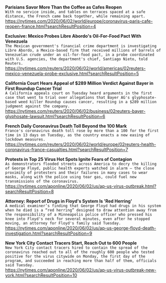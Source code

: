 **Parisians Savor More Than the Coffee as Cafes Reopen**\
`With no service inside, and tables on terraces spaced at a safe distance, the French came back together, while remaining apart.`\
https://nytimes.com/2020/06/02/world/europe/coronavirus-paris-cafe-reopen-france.html?searchResultPosition=4

**Exclusive: Mexico Probes Libre Abordo's Oil-For-Food Pact With Venezuela**\
`The Mexican government's financial crime department is investigating Libre Abordo, a Mexico-based firm that received millions of barrels of Venezuelan crude under an oil-for-food pact, in a probe coordinated with U.S. agencies, the department's chief, Santiago Nieto, told Reuters.`\
https://nytimes.com/reuters/2020/06/02/world/americas/02reuters-mexico-venezuela-probe-exclusive.html?searchResultPosition=5

**California Court Hears Appeal of $289 Million Verdict Against Bayer in First Roundup Cancer Trial**\
`A California appeals court on Tuesday heard arguments in the first case that went to trial over allegations that Bayer AG's glyphosate-based weed killer Roundup causes cancer, resulting in a $289 million judgment against the company.`\
https://nytimes.com/reuters/2020/06/02/business/02reuters-bayer-glyphosate-lawsuit.html?searchResultPosition=6

**French Daily Coronavirus Death Toll Beyond the 100 Mark**\
`France's coronavirus death toll rose by more than a 100 for the first time in 13 days on Tuesday, as the country enacts a new easing of lockdown measures.`\
https://nytimes.com/reuters/2020/06/02/world/europe/02reuters-health-coronavirus-france-casualties.html?searchResultPosition=7

**Protests in Top 25 Virus Hot Spots Ignite Fears of Contagion**\
`As demonstrators flooded streets across America to decry the killing of George Floyd, public health experts watched in alarm — the close proximity of protesters and their failures in many cases to wear masks, along with the police using tear gas, could fuel new transmissions of the coronavirus.`\
https://nytimes.com/aponline/2020/06/02/us/ap-us-virus-outbreak.html?searchResultPosition=8

**Attorney: Report of Drugs in Floyd's System Is 'Red Herring'**\
`A medical examiner’s finding that George Floyd had drugs in his system when he died is a “red herring” designed to draw attention away from the responsibility of a Minneapolis police officer who pressed his knee into Floyd's neck for several minutes, even after he stopped moving, an attorney for Floyd's family said Tuesday.`\
https://nytimes.com/aponline/2020/06/02/us/ap-us-george-floyd-death-investigation.html?searchResultPosition=9

**New York City Contact Tracers Start, Reach Out to 600 People**\
`New York City contact tracers hired to contain the spread of the coronavirus reached out to all of the roughly 600 people who tested positive for the virus citywide on Monday, the first day of the program, and succeeded in reaching more than half of them, officials said Tuesday.`\
https://nytimes.com/aponline/2020/06/02/us/ap-us-virus-outbreak-new-york.html?searchResultPosition=10

